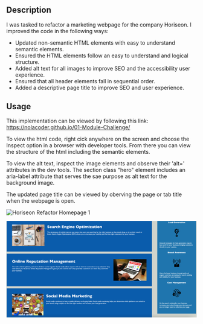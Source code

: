 # <Horiseon Website Refactor>

## Description

I was tasked to refactor a marketing webpage for the company Horiseon. I improved the code in the following ways:

 - Updated non-semantic HTML elements with easy to understand semantic elements. 
 - Ensured the HTML elements follow an easy to understand and logical structure.
 - Added alt text for all images to improve SEO and the accessibility user experience.
 - Ensured that all header elements fall in sequential order.
 - Added a descriptive page title to improve SEO and user experience.

## Usage

This implementation can be viewed by following this link: https://nolacoder.github.io/01-Module-Challenge/

To view the html code, right cick anywhere on the screen and choose the Inspect option in a browser with developer tools. From there you can view the structure of the html including the semantic elements. 

To view the alt text, inspect the image elements and observe their 'alt=' attributes in the dev tools. The section class "hero" element includes an aria-label attribute that serves the sae purpose as alt text for the background image. 

The updated page title can be viewed by oberving the page or tab title when the webpage is open. 

![Horiseon Refactor Homepage 1](./assets/images/Horiseon-Refactor-1.png)  

![Horiseon Refactor Homepage 2](./assets/images/Horiseon-Refactor-2.png)


